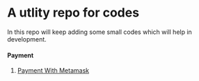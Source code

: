 # A utlity repo for codes
In this repo will keep adding some small codes which will help in development.

#### Payment
1. [Payment With Metamask](Payment/metamask) 